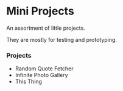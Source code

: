 # Mini Projects

An assortment of little projects.

They are mostly for testing and prototyping.

### Projects

* Random Quote Fetcher
* Infinite Photo Gallery
* This Thing
